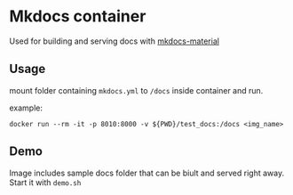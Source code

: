 # Mkdocs container

Used for building and serving docs with [mkdocs-material](https://squidfunk.github.io/mkdocs-material/)



## Usage

mount folder containing `mkdocs.yml` to `/docs` inside container and run.

example:

    docker run --rm -it -p 8010:8000 -v ${PWD}/test_docs:/docs <img_name>


## Demo

Image includes sample docs folder that can be biult and served right away.
Start it with `demo.sh`
